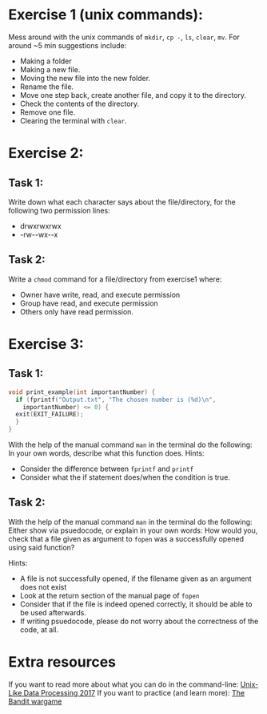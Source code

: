 # Exercise 1 (unix commands): 
Mess around with the unix commands of `mkdir`, `cp -`, `ls`, `clear`, `mv`. For around ~5 min suggestions include:
- Making a folder
- Making a new file.
- Moving the new file into the new folder.
- Rename the file.
- Move one step back, create another file, and copy it to the directory.
- Check the contents of the directory.
- Remove one file.
- Clearing the terminal with `clear`.

# Exercise 2:
## Task 1:
Write down what each character says about the file/directory, for the following two permission lines:
- drwxrwxrwx
- -rw--wx--x

## Task 2:
Write a `chmod` command for a file/directory from exercise1 where:
- Owner have write, read, and execute permission
- Group have read, and execute permission
- Others only have read permission.


# Exercise 3:
## Task 1:
```c
void print_example(int importantNumber) {
  if (fprintf("Output.txt", "The chosen number is (%d)\n",
    importantNumber) <= 0) {
  exit(EXIT_FAILURE);
  }
}
```
With the help of the manual command `man` in the terminal do the following:
In your own words, describe what this function does.
Hints:
- Consider the difference between `fprintf` and `printf`
- Consider what the if statement does/when the condition is true.

## Task 2:

With the help of the manual command `man` in the terminal do the following:
Either show via psuedocode, or explain in your own words:
How would you, check that a file given as argument to `fopen` was a successfully opened using said function?

Hints:
- A file is not successfully opened, if the filename given as an argument does not exist
- Look at the return section of the manual page of `fopen`
- Consider that if the file is indeed opened correctly, it should be able to be used afterwards. 
- If writing psuedocode, please do not worry about the correctness of the code, at all.

# Extra resources
If you want to read more about what you can do in the command-line:
[Unix-Like Data Processing 2017](https://github.com/diku-summer-programming/DSoP21/blob/main/uldp17-2018-08-16.pdf)
If you want to practice (and learn more):
[The Bandit wargame](https://overthewire.org/wargames/bandit/)

